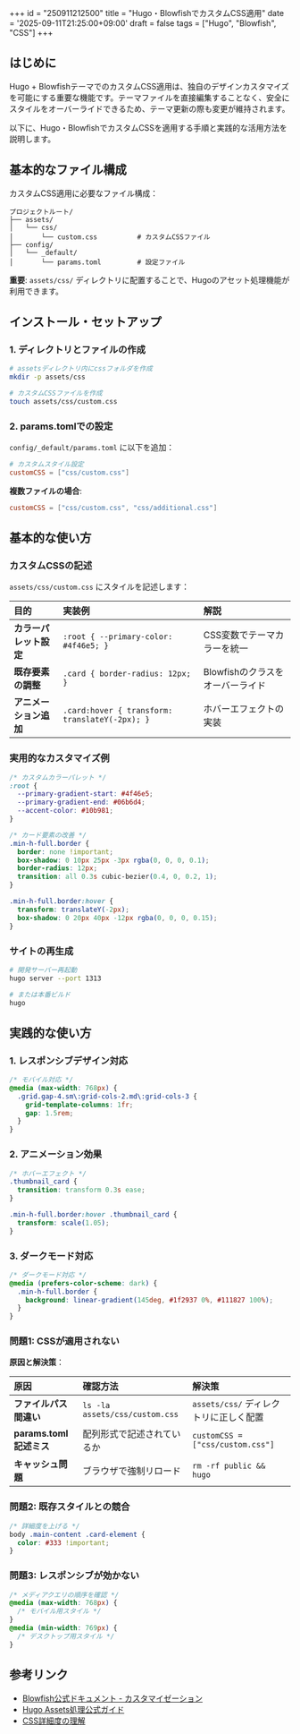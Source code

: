 +++
id = "250911212500"
title = "Hugo・BlowfishでカスタムCSS適用"
date = '2025-09-11T21:25:00+09:00'
draft = false
tags = ["Hugo", "Blowfish", "CSS"]
+++

## はじめに

Hugo + BlowfishテーマでのカスタムCSS適用は、独自のデザインカスタマイズを可能にする重要な機能です。テーマファイルを直接編集することなく、安全にスタイルをオーバーライドできるため、テーマ更新の際も変更が維持されます。

以下に、Hugo・BlowfishでカスタムCSSを適用する手順と実践的な活用方法を説明します。

## 基本的なファイル構成

カスタムCSS適用に必要なファイル構成：

```
プロジェクトルート/
├── assets/
│   └── css/
│       └── custom.css          # カスタムCSSファイル
├── config/
│   └── _default/
│       └── params.toml         # 設定ファイル
```

**重要**: `assets/css/` ディレクトリに配置することで、Hugoのアセット処理機能が利用できます。

## インストール・セットアップ

### 1. ディレクトリとファイルの作成

```bash
# assetsディレクトリ内にcssフォルダを作成
mkdir -p assets/css

# カスタムCSSファイルを作成
touch assets/css/custom.css
```

### 2. params.tomlでの設定

`config/_default/params.toml` に以下を追加：

```toml
# カスタムスタイル設定
customCSS = ["css/custom.css"]
```

**複数ファイルの場合**:
```toml
customCSS = ["css/custom.css", "css/additional.css"]
```

## 基本的な使い方

### カスタムCSSの記述

`assets/css/custom.css` にスタイルを記述します：

| 目的 | 実装例 | 解説 |
| :--- | :--- | :--- |
| **カラーパレット設定** | `:root { --primary-color: #4f46e5; }` | CSS変数でテーマカラーを統一 |
| **既存要素の調整** | `.card { border-radius: 12px; }` | Blowfishのクラスをオーバーライド |
| **アニメーション追加** | `.card:hover { transform: translateY(-2px); }` | ホバーエフェクトの実装 |

### 実用的なカスタマイズ例

```css
/* カスタムカラーパレット */
:root {
  --primary-gradient-start: #4f46e5;
  --primary-gradient-end: #06b6d4;
  --accent-color: #10b981;
}

/* カード要素の改善 */
.min-h-full.border {
  border: none !important;
  box-shadow: 0 10px 25px -3px rgba(0, 0, 0, 0.1);
  border-radius: 12px;
  transition: all 0.3s cubic-bezier(0.4, 0, 0.2, 1);
}

.min-h-full.border:hover {
  transform: translateY(-2px);
  box-shadow: 0 20px 40px -12px rgba(0, 0, 0, 0.15);
}
```

### サイトの再生成

```bash
# 開発サーバー再起動
hugo server --port 1313

# または本番ビルド
hugo
```

## 実践的な使い方

### 1. レスポンシブデザイン対応

```css
/* モバイル対応 */
@media (max-width: 768px) {
  .grid.gap-4.sm\:grid-cols-2.md\:grid-cols-3 {
    grid-template-columns: 1fr;
    gap: 1.5rem;
  }
}
```

### 2. アニメーション効果

```css
/* ホバーエフェクト */
.thumbnail_card {
  transition: transform 0.3s ease;
}

.min-h-full.border:hover .thumbnail_card {
  transform: scale(1.05);
}
```

### 3. ダークモード対応

```css
/* ダークモード対応 */
@media (prefers-color-scheme: dark) {
  .min-h-full.border {
    background: linear-gradient(145deg, #1f2937 0%, #111827 100%);
  }
}
```

### 問題1: CSSが適用されない

**原因と解決策**：

| 原因 | 確認方法 | 解決策 |
| :--- | :--- | :--- |
| **ファイルパス間違い** | `ls -la assets/css/custom.css` | `assets/css/` ディレクトリに正しく配置 |
| **params.toml記述ミス** | 配列形式で記述されているか | `customCSS = ["css/custom.css"]` |
| **キャッシュ問題** | ブラウザで強制リロード | `rm -rf public && hugo` |

### 問題2: 既存スタイルとの競合

```css
/* 詳細度を上げる */
body .main-content .card-element {
  color: #333 !important;
}
```

### 問題3: レスポンシブが効かない

```css
/* メディアクエリの順序を確認 */
@media (max-width: 768px) {
  /* モバイル用スタイル */
}
@media (min-width: 769px) {
  /* デスクトップ用スタイル */
}
```

## 参考リンク

- [Blowfish公式ドキュメント - カスタマイゼーション](https://blowfish.page/docs/advanced-customisation/)
- [Hugo Assets処理公式ガイド](https://gohugo.io/hugo-pipes/)
- [CSS詳細度の理解](https://developer.mozilla.org/ja/docs/Web/CSS/Specificity)